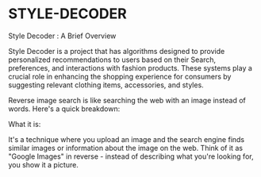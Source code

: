# STYLE-DECODER

Style Decoder : A Brief Overview

Style Decoder is a project that has algorithms designed to provide personalized recommendations to users based on their Search, preferences, and interactions with fashion products. These systems play a crucial role in enhancing the shopping experience for consumers by suggesting relevant clothing items, accessories, and styles.

Reverse image search is like searching the web with an image instead of words. Here's a quick breakdown:

What it is:

It's a technique where you upload an image and the search engine finds similar images or information about the image on the web.
Think of it as "Google Images" in reverse - instead of describing what you're looking for, you show it a picture.
